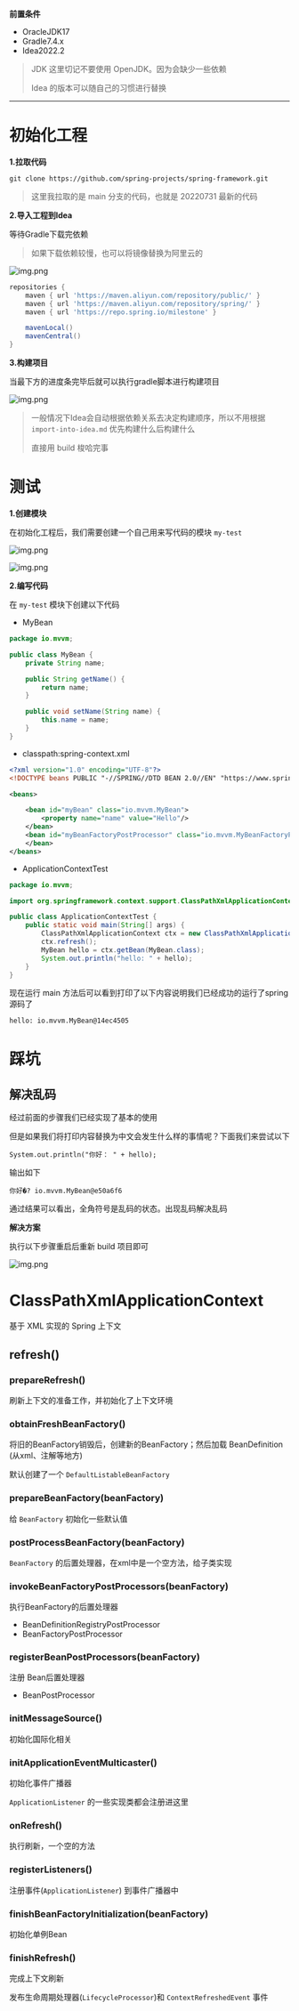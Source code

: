 **前置条件**

- OracleJDK17
- Gradle7.4.x
- Idea2022.2


> JDK 这里切记不要使用 OpenJDK。因为会缺少一些依赖
> 
> Idea 的版本可以随自己的习惯进行替换

-----


# 初始化工程

**1.拉取代码**

```shell
git clone https://github.com/spring-projects/spring-framework.git
```

> 这里我拉取的是 main 分支的代码，也就是 20220731 最新的代码

**2.导入工程到Idea**

等待Gradle下载完依赖

> 如果下载依赖较慢，也可以将镜像替换为阿里云的

![img.png](edit-build-repositories.png)

```gradle
repositories {
	maven { url 'https://maven.aliyun.com/repository/public/' }
	maven { url 'https://maven.aliyun.com/repository/spring/' }
	maven { url 'https://repo.spring.io/milestone' }

	mavenLocal()
	mavenCentral()
}
```

**3.构建项目**

当最下方的进度条完毕后就可以执行gradle脚本进行构建项目

![img.png](gradle-build.png)

> 一般情况下Idea会自动根据依赖关系去决定构建顺序，所以不用根据 `import-into-idea.md` 优先构建什么后构建什么
> 
> 直接用 build 梭哈完事

# 测试

**1.创建模块**

在初始化工程后，我们需要创建一个自己用来写代码的模块 `my-test`

![img.png](new_module_menu.png)

![img.png](new_module.png)

**2.编写代码**

在 `my-test` 模块下创建以下代码

- MyBean


```java
package io.mvvm;

public class MyBean {
	private String name;

	public String getName() {
		return name;
	}

	public void setName(String name) {
		this.name = name;
	}
}
```


- classpath:spring-context.xml


```xml
<?xml version="1.0" encoding="UTF-8"?>
<!DOCTYPE beans PUBLIC "-//SPRING//DTD BEAN 2.0//EN" "https://www.springframework.org/dtd/spring-beans-2.0.dtd">

<beans>

	<bean id="myBean" class="io.mvvm.MyBean">
		<property name="name" value="Hello"/>
	</bean>
	<bean id="myBeanFactoryPostProcessor" class="io.mvvm.MyBeanFactoryPostProcessor">
	</bean>
</beans>	
```


- ApplicationContextTest


```java
package io.mvvm;

import org.springframework.context.support.ClassPathXmlApplicationContext;

public class ApplicationContextTest {
	public static void main(String[] args) {
		ClassPathXmlApplicationContext ctx = new ClassPathXmlApplicationContext("classpath:spring-context.xml");
		ctx.refresh();
		MyBean hello = ctx.getBean(MyBean.class);
		System.out.println("hello: " + hello);
	}
}
```


现在运行 main 方法后可以看到打印了以下内容说明我们已经成功的运行了spring源码了

```shell
hello: io.mvvm.MyBean@14ec4505
```


# 踩坑

## 解决乱码

经过前面的步骤我们已经实现了基本的使用

但是如果我们将打印内容替换为中文会发生什么样的事情呢？下面我们来尝试以下

`System.out.println("你好： " + hello);`

输出如下

`你好�? io.mvvm.MyBean@e50a6f6`

通过结果可以看出，全角符号是乱码的状态。出现乱码解决乱码

**解决方案**

执行以下步骤重启后重新 build 项目即可

![img.png](change-windows-unicode-utf-8.png)

# ClassPathXmlApplicationContext

基于 XML 实现的 Spring 上下文

## refresh()

### prepareRefresh()

刷新上下文的准备工作，并初始化了上下文环境

### obtainFreshBeanFactory()

将旧的BeanFactory销毁后，创建新的BeanFactory；然后加载 BeanDefinition (从xml、注解等地方)

默认创建了一个 `DefaultListableBeanFactory` 

### prepareBeanFactory(beanFactory)

给 `BeanFactory` 初始化一些默认值

### postProcessBeanFactory(beanFactory)

`BeanFactory` 的后置处理器，在xml中是一个空方法，给子类实现

### invokeBeanFactoryPostProcessors(beanFactory)

执行BeanFactory的后置处理器 

- BeanDefinitionRegistryPostProcessor
- BeanFactoryPostProcessor

### registerBeanPostProcessors(beanFactory)

注册 Bean后置处理器

- BeanPostProcessor


### initMessageSource()

初始化国际化相关

### initApplicationEventMulticaster()

初始化事件广播器

`ApplicationListener` 的一些实现类都会注册进这里

### onRefresh()

执行刷新，一个空的方法

### registerListeners()

注册事件(`ApplicationListener`) 到事件广播器中

### finishBeanFactoryInitialization(beanFactory)

初始化单例Bean

### finishRefresh()

完成上下文刷新

发布生命周期处理器(`LifecycleProcessor`)和 `ContextRefreshedEvent` 事件